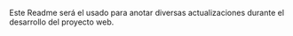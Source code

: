 Este Readme será el usado para anotar diversas actualizaciones durante el desarrollo del proyecto web.
